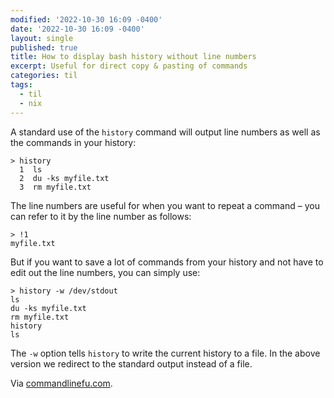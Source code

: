 ```yaml
---
modified: '2022-10-30 16:09 -0400'
date: '2022-10-30 16:09 -0400'
layout: single
published: true
title: How to display bash history without line numbers
excerpt: Useful for direct copy & pasting of commands
categories: til
tags:
  - til
  - nix
---
```

A standard use of the `history` command will output line numbers as well as the commands in your history:

```shell
> history
  1  ls
  2  du -ks myfile.txt
  3  rm myfile.txt
```

The line numbers are useful for when you want to repeat a command – you can refer to it by the line number as follows:

```shell
> !1
myfile.txt
```

But if you want to save a lot of commands from your history and not have to edit out the line numbers, you can simply use:

```shell
> history -w /dev/stdout
ls
du -ks myfile.txt
rm myfile.txt
history
ls
```

The `-w` option tells `history` to write the current history to a file. In the above version we redirect to the standard output instead of a file.

Via [commandlinefu.com](https://www.commandlinefu.com/commands/view/27907/how-to-display-bash-history-without-line-numbers).
